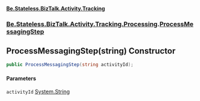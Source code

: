 #### [Be.Stateless.BizTalk.Activity.Tracking](README.md 'README')
### [Be.Stateless.BizTalk.Activity.Tracking.Processing](Be.Stateless.BizTalk.Activity.Tracking.Processing.md 'Be.Stateless.BizTalk.Activity.Tracking.Processing').[ProcessMessagingStep](ProcessMessagingStep.md 'Be.Stateless.BizTalk.Activity.Tracking.Processing.ProcessMessagingStep')

## ProcessMessagingStep(string) Constructor

```csharp
public ProcessMessagingStep(string activityId);
```
#### Parameters

<a name='Be.Stateless.BizTalk.Activity.Tracking.Processing.ProcessMessagingStep.ProcessMessagingStep(string).activityId'></a>

`activityId` [System.String](https://docs.microsoft.com/en-us/dotnet/api/System.String 'System.String')